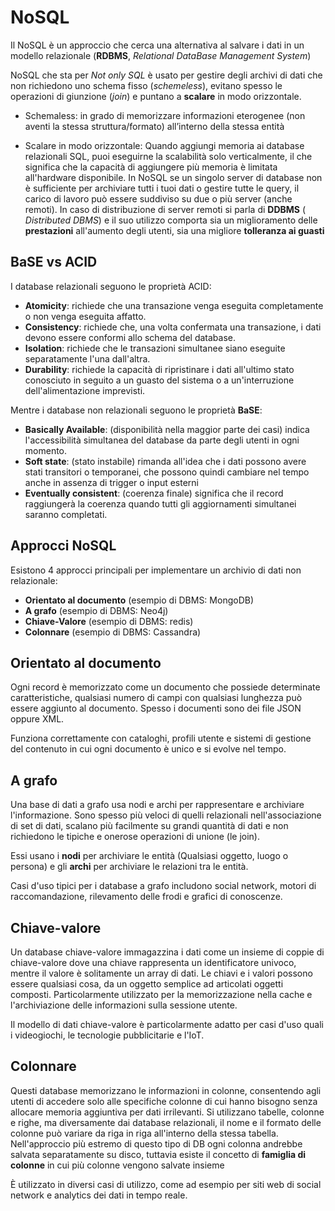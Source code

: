 ﻿# NoSQL

Il NoSQL è un approccio che cerca una alternativa al salvare i dati in un modello relazionale (**RDBMS**, *Relational DataBase Management System*)

NoSQL che sta per *Not only SQL* è usato per gestire degli archivi di dati che non richiedono uno schema fisso (*schemeless*), evitano spesso le operazioni di giunzione (*join*) e puntano a **scalare** in modo orizzontale.
- Schemaless: 
in grado di memorizzare informazioni eterogenee (non aventi la stessa struttura/formato) all’interno della stessa entità

- Scalare in modo orizzontale: 
Quando aggiungi memoria ai database relazionali SQL, puoi eseguirne la scalabilità solo verticalmente, il che significa che la capacità di aggiungere più memoria è limitata all'hardware disponibile.
In NoSQL se un singolo server di database non è sufficiente per archiviare tutti i tuoi dati o gestire tutte le query, il carico di lavoro può essere suddiviso su due o più server (anche remoti).
In caso di distribuzione di server remoti si parla di **DDBMS** ( *Distributed DBMS*) e il suo utilizzo comporta sia un miglioramento delle **prestazioni** all'aumento degli utenti, sia una migliore **tolleranza ai guasti**

## BaSE vs ACID

I database relazionali seguono le proprietà ACID:

- **Atomicity**: richiede che una transazione venga eseguita completamente o non venga eseguita affatto.
- **Consistency**: richiede che, una volta confermata una transazione, i dati devono essere conformi allo schema del database.
- **Isolation**: richiede che le transazioni simultanee siano eseguite separatamente l'una dall'altra.
- **Durability**: richiede la capacità di ripristinare i dati all'ultimo stato conosciuto in seguito a un guasto del sistema o a un'interruzione dell'alimentazione imprevisti.

Mentre i database non relazionali seguono le proprietà **BaSE**:

- **Basically Available**: (disponibilità nella maggior parte dei casi) indica l'accessibilità simultanea del database da parte degli utenti in ogni momento.
- **Soft state**: (stato instabile) rimanda all'idea che i dati possono avere stati transitori o temporanei, che possono quindi cambiare nel tempo anche in assenza di trigger o input esterni
- **Eventually consistent**: (coerenza finale) significa che il record raggiungerà la coerenza quando tutti gli aggiornamenti simultanei saranno completati.

## Approcci NoSQL

Esistono 4 approcci principali per implementare un archivio di dati non relazionale:

- **Orientato al documento** (esempio di DBMS: MongoDB)
- **A grafo** (esempio di DBMS: Neo4j)
- **Chiave-Valore** (esempio di DBMS: redis)
- **Colonnare** (esempio di DBMS: Cassandra)

## Orientato al documento

Ogni record è memorizzato come un documento che possiede determinate caratteristiche, qualsiasi numero di campi con qualsiasi lunghezza può essere aggiunto al documento.
Spesso i documenti sono dei file JSON oppure XML.

Funziona correttamente con cataloghi, profili utente e sistemi di gestione del contenuto in cui ogni documento è unico e si evolve nel tempo.

## A grafo

Una base di dati a grafo usa nodi e archi per rappresentare e archiviare l'informazione.
Sono spesso più veloci di quelli relazionali nell'associazione di set di dati, scalano più facilmente su grandi quantità di dati e non richiedono le tipiche e onerose operazioni di unione (le join).

Essi usano i **nodi** per archiviare le entità (Qualsiasi oggetto, luogo o persona) e gli **archi** per archiviare le relazioni tra le entità.

Casi d'uso tipici per i database a grafo includono social network, motori di raccomandazione, rilevamento delle frodi e grafici di conoscenze.

## Chiave-valore

Un database chiave-valore immagazzina i dati come un insieme di coppie di chiave-valore dove una chiave rappresenta un identificatore univoco, mentre il valore è solitamente un array di dati.
Le chiavi e i valori possono essere qualsiasi cosa, da un oggetto semplice ad articolati oggetti composti.
Particolarmente utilizzato per la memorizzazione nella cache e l'archiviazione delle informazioni sulla sessione utente.

Il modello di dati chiave-valore è particolarmente adatto per casi d'uso quali i videogiochi, le tecnologie pubblicitarie e l'IoT.

## Colonnare

Questi database memorizzano le informazioni in colonne, consentendo agli utenti di accedere solo alle specifiche colonne di cui hanno bisogno senza allocare memoria aggiuntiva per dati irrilevanti.
Si utilizzano tabelle, colonne e righe, ma diversamente dai database relazionali, il nome e il formato delle colonne può variare da riga in riga all'interno della stessa tabella.
Nell'approccio più estremo di questo tipo di DB ogni colonna andrebbe salvata separatamente su disco, tuttavia esiste il concetto di **famiglia di colonne** in cui più colonne vengono salvate insieme

È utilizzato in diversi casi di utilizzo, come ad esempio per siti web di social network e analytics dei dati in tempo reale.
